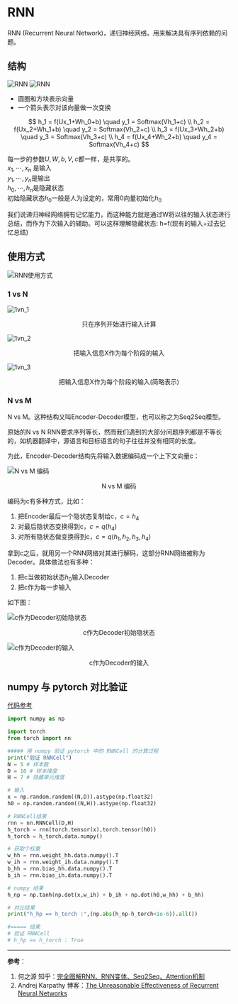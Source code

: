 # RNN

RNN (Recurrent Neural Network)，递归神经网络。用来解决具有序列依赖的问题。

## 结构

![RNN](/assets/images/rnn/rnn_1.jpg)
![RNN](/assets/images/rnn/rnn.jpg)

* 圆圈和方块表示向量
* 一个箭头表示对该向量做一次变换

$$
h_1 = f(Ux_1+Wh_0+b) \quad y_1 = Softmax(Vh_1+c) \\
h_2 = f(Ux_2+Wh_1+b) \quad y_2 = Softmax(Vh_2+c) \\
h_3 = f(Ux_3+Wh_2+b) \quad y_3 = Softmax(Vh_3+c) \\
h_4 = f(Ux_4+Wh_2+b) \quad y_4 = Softmax(Vh_4+c) 
$$

每一步的参数$U,W,b,V,c$都一样，是共享的。  
$x_1,\cdots,x_n$ 是输入  
$y_1,\cdots,y_n$是输出  
$h_0,\cdots,h_n$是隐藏状态  
初始隐藏状态$h_0$一般是人为设定的，常用0向量初始化$h_0$



我们说递归神经网络拥有记忆能力，而这种能力就是通过W将以往的输入状态进行总结，而作为下次输入的辅助。可以这样理解隐藏状态: h=f(现有的输入+过去记忆总结)


## 使用方式


![RNN使用方式](/assets/images/rnn/rnn使用方式.jpeg)

### 1 vs N

![1vn_1](/assets/images/rnn/1vn_1.jpg)
<center>只在序列开始进行输入计算</center>

![1vn_2](/assets/images/rnn/1vn_2.jpg)
<center>把输入信息X作为每个阶段的输入</center>

![1vn_3](/assets/images/rnn/1vn_3.jpg)
<center>把输入信息X作为每个阶段的输入(简略表示)</center>

### N vs M

N vs M。这种结构又叫Encoder-Decoder模型，也可以称之为Seq2Seq模型。

原始的N vs N RNN要求序列等长，然而我们遇到的大部分问题序列都是不等长的，如机器翻译中，源语言和目标语言的句子往往并没有相同的长度。

为此，Encoder-Decoder结构先将输入数据编码成一个上下文向量c：

![N vs M 编码](/assets/images/rnn/NvsM编码.jpg)
<center>N vs M 编码</center>

编码为c有多种方式，比如：
1. 把Encoder最后一个隐状态复制给c，$c=h_4$
2. 对最后隐状态变换得到c，$c=q(h_4)$
3. 对所有隐状态做变换得到c，$c=q(h_1,h_2,h_3,h_4)$

拿到c之后，就用另一个RNN网络对其进行解码，这部分RNN网络被称为Decoder。具体做法也有多种：
1. 把c当做初始状态$h_0$输入Decoder
2. 把c作为每一步输入

如下图：

![c作为Decoder初始隐状态](/assets/images/rnn/c_as_h0.jpg)
<center>c作为Decoder初始隐状态</center>


![c作为Decoder的输入](/assets/images/rnn/c_as_input.jpg)
<center>c作为Decoder的输入</center>

## numpy 与 pytorch 对比验证

[代码参考](/codes/rnn_examples/rnn_examples.py)

```python
import numpy as np

import torch
from torch import nn

##### 用 numpy 验证 pytorch 中的 RNNCell 的计算过程
print("验证 RNNCell")
N = 5 # 样本数
D = 10 # 样本维度
H = 7 # 隐藏单元维度

# 输入
x = np.random.random((N,D)).astype(np.float32)
h0 = np.random.random((N,H)).astype(np.float32)

# RNNCell结果
rnn = nn.RNNCell(D,H)
h_torch = rnn(torch.tensor(x),torch.tensor(h0))
h_torch = h_torch.data.numpy()

# 获取个权重
w_hh = rnn.weight_hh.data.numpy().T
w_ih = rnn.weight_ih.data.numpy().T
b_hh = rnn.bias_hh.data.numpy().T
b_ih = rnn.bias_ih.data.numpy().T

# numpy 结果
h_np = np.tanh(np.dot(x,w_ih) + b_ih + np.dot(h0,w_hh) + b_hh)

# 对比结果
print("h_hp == h_torch :",(np.abs(h_np-h_torch<1e-6)).all())

#===== 结果
# 验证 RNNCell
# h_hp == h_torch : True
```


---
**参考**：
1. 何之源 知乎：[完全图解RNN、RNN变体、Seq2Seq、Attention机制](https://zhuanlan.zhihu.com/p/28054589)
2. Andrej Karpathy 博客：[The Unreasonable Effectiveness of Recurrent Neural Networks](http://karpathy.github.io/2015/05/21/rnn-effectiveness/)